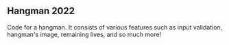 ## Hangman 2022 

Code for a hangman. It consists of various features such as input validation, hangman's image, remaining lives, and so much more! 